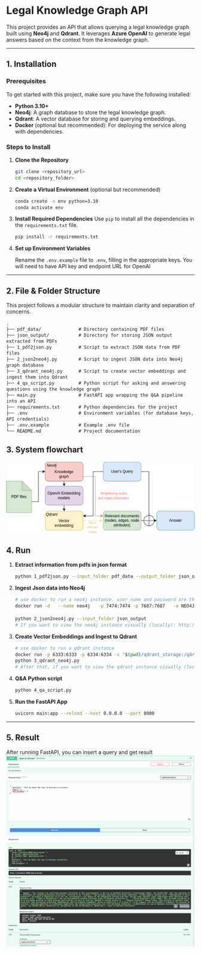# Legal Knowledge Graph API

This project provides an API that allows querying a legal knowledge graph built using **Neo4j** and **Qdrant**. It leverages **Azure OpenAI** to generate legal answers based on the context from the knowledge graph.

---

## 1. Installation

### Prerequisites
To get started with this project, make sure you have the following installed:

- **Python 3.10+**
- **Neo4j**: A graph database to store the legal knowledge graph.
- **Qdrant**: A vector database for storing and querying embeddings.
- **Docker** (optional but recommended): For deploying the service along with dependencies.

### Steps to Install

1. **Clone the Repository**
    ```bash
    git clone <repository_url>
    cd <repository_folder>
    ```

2. **Create a Virtual Environment** (optional but recommended)
    ```bash
    conda create -n env python=3.10
    conda activate env
    ```

3. **Install Required Dependencies**
    Use `pip` to install all the dependencies in the `requirements.txt` file.

    ```bash
    pip install -r requirements.txt
    ```

4. **Set up Environment Variables**

    Rename the `.env.example` file to `.env`, filling in the appropriate keys.
    You will need to have API key and endpoint URL for OpenAI

---

## 2. File & Folder Structure

This project follows a modular structure to maintain clarity and separation of concerns.

```plaintext
.
├── pdf_data/              # Directory containing PDF files
├── json_output/           # Directory for storing JSON output extracted from PDFs
├── 1_pdf2json.py          # Script to extract JSON data from PDF files
├── 2_json2neo4j.py        # Script to ingest JSON data into Neo4j graph database
├── 3_qdrant_neo4j.py      # Script to create vector embeddings and ingest them into Qdrant
├── 4_qa_script.py         # Python script for asking and answering questions using the knowledge graph
├── main.py                # FastAPI app wrapping the Q&A pipeline into an API
├── requirements.txt       # Python dependencies for the project
├── .env                   # Environment variables (for database keys, API credentials)
├── .env.example           # Example .env file
└── README.md              # Project documentation
```
## 3. System flowchart


![System Flowchart](images/flowchart.png)
## 4. Run
1. **Extract information from pdfs in json format**
    ```bash
    python 1_pdf2json.py --input_folder pdf_data --output_folder json_output
    ```

2. **Ingest Json data into Neo4j** 
    ```bash
    # use docker to run a neo4j instance. user_name and password are those in .env
    docker run -d   --name neo4j   -p 7474:7474 -p 7687:7687   -e NEO4J_AUTH=user_name/password   neo4j:5
 
    python 2_json2neo4j.py --input_folder json_output
    # If you want to view the neo4j instance visually (locally): http://localhost:7474/browser/preview/

    ```

3. **Create Vector Embeddings and Ingest to Qdrant**
    ```bash
    # use docker to run a qdrant instance
    docker run -p 6333:6333 -p 6334:6334 -v "$(pwd)/qdrant_storage:/qdrant/storage:z" qdrant/qdrant
    python 3_qdrant_neo4j.py
    # After that, if you want to view the qdrant instance visually (locally): http://localhost:6333/dashboard#/collections
    ```

4. **Q&A Python script**
    ```bash
    python 4_qa_script.py
    ```
5. **Run the FastAPI App**
    ```bash
    uvicorn main:app --reload --host 0.0.0.0 --port 8000
    ```
---
## 5. Result
After running FastAPI, you can insert a query and get result
![System Flowchart](images/API_result.png)
